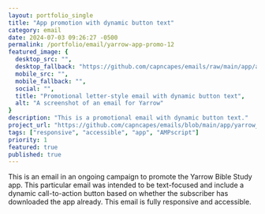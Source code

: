 ```yaml
---
layout: portfolio_single
title: "App promotion with dynamic button text"
category: email
date: 2024-07-03 09:26:27 -0500
permalink: /portfolio/email/yarrow-app-promo-12
featured_image: {
  desktop_src: "",
  desktop_fallback: "https://github.com/capncapes/emails/raw/main/app/assets/yarrow_product_2024_app-promotion_12-identity-daily-growth.jpeg",
  mobile_src: "",
  mobile_fallback: "",
  social: "",
  title: "Promotional letter-style email with dynamic button text",
  alt: "A screenshot of an email for Yarrow"
}
description: "This is a promotional email with dynamic button text."
project_url: "https://github.com/capncapes/emails/blob/main/app/yarrow_product_2024_app-promotion_12-identity-daily-growth.html"
tags: ["responsive", "accessible", "app", "AMPscript"]
priority: 1
featured: true
published: true
---
```


This is an email in an ongoing campaign to promote the Yarrow Bible Study app. This particular email was intended to be text-focused and include a dynamic call-to-action button based on whether the subscriber has downloaded the app already. This email is fully responsive and accessible.